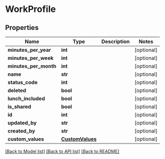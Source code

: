 # WorkProfile

## Properties
Name | Type | Description | Notes
------------ | ------------- | ------------- | -------------
**minutes_per_year** | **int** |  | [optional] 
**minutes_per_week** | **int** |  | [optional] 
**minutes_per_month** | **int** |  | [optional] 
**name** | **str** |  | [optional] 
**status_code** | **int** |  | [optional] 
**deleted** | **bool** |  | [optional] 
**lunch_included** | **bool** |  | [optional] 
**is_shared** | **bool** |  | [optional] 
**id** | **int** |  | [optional] 
**updated_by** | **str** |  | [optional] 
**created_by** | **str** |  | [optional] 
**custom_values** | [**CustomValues**](CustomValues.md) |  | [optional] 

[[Back to Model list]](../README.md#documentation-for-models) [[Back to API list]](../README.md#documentation-for-api-endpoints) [[Back to README]](../README.md)

